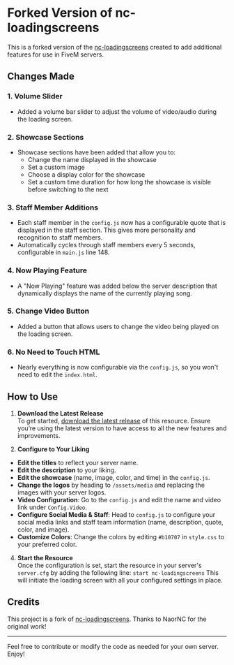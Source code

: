 # Forked Version of nc-loadingscreens

This is a forked version of the [nc-loadingscreens](https://github.com/NaorNC/nc-loadingscreens) created to add additional features for use in FiveM servers.

## Changes Made

### 1. **Volume Slider**
- Added a volume bar slider to adjust the volume of video/audio during the loading screen.

### 2. **Showcase Sections**
- Showcase sections have been added that allow you to:
  - Change the name displayed in the showcase
  - Set a custom image
  - Choose a display color for the showcase
  - Set a custom time duration for how long the showcase is visible before switching to the next

### 3. **Staff Member Additions**
- Each staff member in the `config.js` now has a configurable quote that is displayed in the staff section. This gives more personality and recognition to staff members.
- Automatically cycles through staff members every 5 seconds, configurable in `main.js` line 148.

### 4. **Now Playing Feature**
- A "Now Playing" feature was added below the server description that dynamically displays the name of the currently playing song.

### 5. **Change Video Button**
- Added a button that allows users to change the video being played on the loading screen.

### 6. **No Need to Touch HTML**
- Nearly everything is now configurable via the `config.js`, so you won't need to edit the `index.html`.

## How to Use

1. **Download the Latest Release**  
   To get started, [download the latest release](https://github.com/Traziier1/nc-loadingscreen/releases/latest) of this resource. Ensure you’re using the latest version to have access to all the new features and improvements.

2. **Configure to Your Liking**  
- **Edit the titles** to reflect your server name.
- **Edit the description** to your liking.
- **Edit the showcase** (name, image, color, and time) in the `config.js`.
- **Change the logos** by heading to `/assets/media` and replacing the images with your server logos.
- **Video Configuration**: Go to the `config.js` and edit the name and video link under `Config.Video`.
- **Configure Social Media & Staff**: Head to `config.js` to configure your social media links and staff team information (name, description, quote, color, and image).
- **Customize Colors**: Change the colors by editing `#b10707` in `style.css` to your preferred color.
   
4. **Start the Resource**  
   Once the configuration is set, start the resource in your server's `server.cfg` by adding the following line: ```start nc-loadingscreens``` This will initiate the loading screen with all your configured settings in place.

## Credits

This project is a fork of [nc-loadingscreens](https://github.com/NaorNC/nc-loadingscreens). Thanks to NaorNC for the original work!

---

Feel free to contribute or modify the code as needed for your own server. Enjoy!
